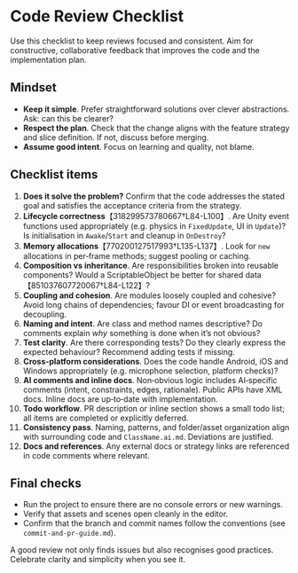 # Code Review Checklist

Use this checklist to keep reviews focused and consistent.  Aim for
constructive, collaborative feedback that improves the code and the
implementation plan.

## Mindset

* **Keep it simple**.  Prefer straightforward solutions over clever
  abstractions.  Ask: can this be clearer?
* **Respect the plan**.  Check that the change aligns with the feature
  strategy and slice definition.  If not, discuss before merging.
* **Assume good intent**.  Focus on learning and quality, not blame.

## Checklist items

1. **Does it solve the problem?**  Confirm that the code addresses the
   stated goal and satisfies the acceptance criteria from the strategy.
2. **Lifecycle correctness**【318299573780667†L84-L100】.  Are Unity event
   functions used appropriately (e.g. physics in `FixedUpdate`, UI in
   `Update`)?  Is initialisation in `Awake`/`Start` and cleanup in
   `OnDestroy`?
3. **Memory allocations**【770200127517993†L135-L137】.  Look for `new`
   allocations in per‑frame methods; suggest pooling or caching.
4. **Composition vs inheritance**.  Are responsibilities broken into
   reusable components?  Would a ScriptableObject be better for shared
   data【851037607720067†L84-L122】?
5. **Coupling and cohesion**.  Are modules loosely coupled and cohesive?
   Avoid long chains of dependencies; favour DI or event broadcasting for
   decoupling.
6. **Naming and intent**.  Are class and method names descriptive?  Do
   comments explain *why* something is done when it’s not obvious?
7. **Test clarity**.  Are there corresponding tests?  Do they clearly
   express the expected behaviour?  Recommend adding tests if missing.
8. **Cross‑platform considerations**.  Does the code handle Android,
   iOS and Windows appropriately (e.g. microphone selection, platform
   checks)?
9. **AI comments and inline docs**. Non‑obvious logic includes AI‑specific
   comments (intent, constraints, edges, rationale). Public APIs have
   XML docs. Inline docs are up‑to‑date with implementation.
10. **Todo workflow**. PR description or inline section shows a small todo
    list; all items are completed or explicitly deferred.
11. **Consistency pass**. Naming, patterns, and folder/asset organization
    align with surrounding code and `ClassName.ai.md`. Deviations are justified.
12. **Docs and references**. Any external docs or strategy links are referenced
    in code comments where relevant.

## Final checks

* Run the project to ensure there are no console errors or new warnings.
* Verify that assets and scenes open cleanly in the editor.
* Confirm that the branch and commit names follow the conventions (see
  `commit‑and‑pr‑guide.md`).

A good review not only finds issues but also recognises good practices.
Celebrate clarity and simplicity when you see it.

